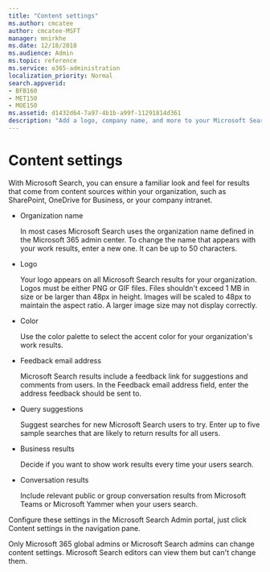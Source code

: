 ```yaml
---
title: "Content settings"
ms.author: cmcatee
author: cmcatee-MSFT
manager: mnirkhe
ms.date: 12/18/2018
ms.audience: Admin
ms.topic: reference
ms.service: o365-administration
localization_priority: Normal
search.appverid:
- BFB160
- MET150
- MOE150
ms.assetid: d1432d64-7a97-4b1b-a99f-11291814d361
description: "Add a logo, company name, and more to your Microsoft Search work results"
---
```


# Content settings

With Microsoft Search, you can ensure a familiar look and feel for results that come from content sources within your organization, such as SharePoint, OneDrive for Business, or your company intranet. 
  
- Organization name
    
    In most cases Microsoft Search uses the organization name defined in the Microsoft 365 admin center. To change the name that appears with your work results, enter a new one. It can be up to 50 characters.
    
- Logo
    
    Your logo appears on all Microsoft Search results for your organization. Logos must be either PNG or GIF files. Files shouldn't exceed 1 MB in size or be larger than 48px in height. Images will be scaled to 48px to maintain the aspect ratio. A larger image size may not display correctly.
    
- Color
    
    Use the color palette to select the accent color for your organization's work results.
    
- Feedback email address
    
    Microsoft Search results include a feedback link for suggestions and comments from users. In the Feedback email address field, enter the address feedback should be sent to.
    
- Query suggestions
    
    Suggest searches for new Microsoft Search users to try. Enter up to five sample searches that are likely to return results for all users.
    
- Business results
    
    Decide if you want to show work results every time your users search.
    
- Conversation results
    
    Include relevant public or group conversation results from Microsoft Teams or Microsoft Yammer when your users search.
    
Configure these settings in the Microsoft Search Admin portal, just click Content settings in the navigation pane.
  
Only Microsoft 365 global admins or Microsoft Search admins can change content settings. Microsoft Search editors can view them but can't change them.


